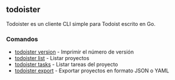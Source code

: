 ## todoister

Todoister es un cliente CLI simple para Todoist escrito en Go.

### Comandos

* [todoister version](todoister-version.md) - Imprimir el número de versión
* [todoister list](todoister-list.md) - Listar proyectos
* [todoister tasks](todoister-tasks.md) - Listar tareas del proyecto
* [todoister export](todoister-export.md) - Exportar proyectos en formato JSON o YAML
